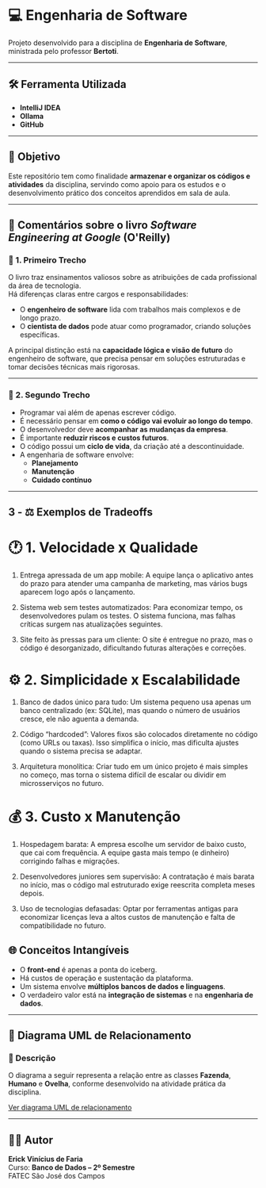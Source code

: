 # 💻 Engenharia de Software

Projeto desenvolvido para a disciplina de **Engenharia de Software**, ministrada pelo professor **Bertoti**.

---

## 🛠️ Ferramenta Utilizada
- **IntelliJ IDEA**
- **Ollama**
- **GitHub**



---

## 🎯 Objetivo

Este repositório tem como finalidade **armazenar e organizar os códigos e atividades** da disciplina, servindo como apoio para os estudos e o desenvolvimento prático dos conceitos aprendidos em sala de aula.

---

## 📖 Comentários sobre o livro *Software Engineering at Google* (O'Reilly)

### 🔹 1. Primeiro Trecho
O livro traz ensinamentos valiosos sobre as atribuições de cada profissional da área de tecnologia.  
Há diferenças claras entre cargos e responsabilidades:  
- O **engenheiro de software** lida com trabalhos mais complexos e de longo prazo.  
- O **cientista de dados** pode atuar como programador, criando soluções específicas.  

A principal distinção está na **capacidade lógica e visão de futuro** do engenheiro de software, que precisa pensar em soluções estruturadas e tomar decisões técnicas mais rigorosas.

---

### 🔹 2. Segundo Trecho
- Programar vai além de apenas escrever código.  
- É necessário pensar em **como o código vai evoluir ao longo do tempo**.  
- O desenvolvedor deve **acompanhar as mudanças da empresa**.  
- É importante **reduzir riscos e custos futuros**.  
- O código possui um **ciclo de vida**, da criação até a descontinuidade.  
- A engenharia de software envolve:
  - **Planejamento**  
  - **Manutenção**  
  - **Cuidado contínuo**

---
## 3 - ⚖️ Exemplos de Tradeoffs

# 🕐 1. Velocidade x Qualidade
1. Entrega apressada de um app mobile:
A equipe lança o aplicativo antes do prazo para atender uma campanha de marketing, mas vários bugs aparecem logo após o lançamento.

2. Sistema web sem testes automatizados:
Para economizar tempo, os desenvolvedores pulam os testes. O sistema funciona, mas falhas críticas surgem nas atualizações seguintes.

3. Site feito às pressas para um cliente:
O site é entregue no prazo, mas o código é desorganizado, dificultando futuras alterações e correções.

# ⚙️ 2. Simplicidade x Escalabilidade

1. Banco de dados único para tudo:
Um sistema pequeno usa apenas um banco centralizado (ex: SQLite), mas quando o número de usuários cresce, ele não aguenta a demanda.

2. Código “hardcoded”:
Valores fixos são colocados diretamente no código (como URLs ou taxas). Isso simplifica o início, mas dificulta ajustes quando o sistema precisa se adaptar.

3. Arquitetura monolítica:
Criar tudo em um único projeto é mais simples no começo, mas torna o sistema difícil de escalar ou dividir em microsserviços no futuro.

# 💰 3. Custo x Manutenção

1. Hospedagem barata:
A empresa escolhe um servidor de baixo custo, que cai com frequência. A equipe gasta mais tempo (e dinheiro) corrigindo falhas e migrações.

2. Desenvolvedores juniores sem supervisão:
A contratação é mais barata no início, mas o código mal estruturado exige reescrita completa meses depois.

3. Uso de tecnologias defasadas:
Optar por ferramentas antigas para economizar licenças leva a altos custos de manutenção e falta de compatibilidade no futuro.


## 🌐 Conceitos Intangíveis

- O **front-end** é apenas a ponta do iceberg.  
- Há custos de operação e sustentação da plataforma.  
- Um sistema envolve **múltiplos bancos de dados e linguagens**.  
- O verdadeiro valor está na **integração de sistemas** e na **engenharia de dados**.

---

## 🧩 Diagrama UML de Relacionamento

### 📄 Descrição
O diagrama a seguir representa a relação entre as classes **Fazenda**, **Humano** e **Ovelha**, conforme desenvolvido na atividade prática da disciplina.

[Ver diagrama UML de relacionamento](https://github.com/ErickvFaria/bertoti/blob/main/UML_relacionamento.png)


---

## 👨‍🎓 Autor

**Erick Vinícius de Faria**  
Curso: **Banco de Dados – 2º Semestre**  
FATEC São José dos Campos
